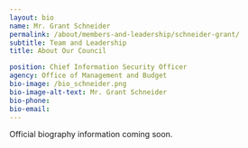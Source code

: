 ```yaml
---
layout: bio
name: Mr. Grant Schneider
permalink: /about/members-and-leadership/schneider-grant/
subtitle: Team and Leadership
title: About Our Council

position: Chief Information Security Officer
agency: Office of Management and Budget
bio-image: /bio_schneider.png
bio-image-alt-text: Mr. Grant Schneider
bio-phone:
bio-email:
---
```

Official biography information coming soon.

